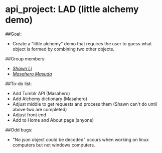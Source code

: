 # api_project: LAD (little alchemy demo)

##Goal:
  * Create a "little alchemy" demo that requires the user to guess what object is formed by combining two other objects. 

##Group members:
  - *[Shawn Li](https://github.com/TyranitarShawn)*
  - *[Masahero Masuda](https://github.com/Masa13)*

##To-do list:
  - Add Tumblr API (Masahero)
  - Add Alchemy dictionary (Masahero)
  - Adjust middle to get requests and process them (Shawn can't do until above two are completed)
  - Adjust front end
  - Add to Home and About page (anyone)

##Odd bugs:
 - "No json object could be decoded" occurs when working on linux computers but not windows computers.
